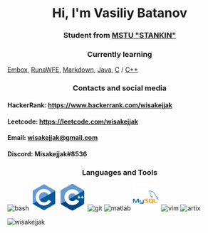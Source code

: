<h1 align="center">Hi, I'm Vasiliy Batanov</h1>
<h3 align="center">Student from <a href="https://stankin.ru">MSTU "STANKIN"</a></h3>
<h3 align="center">Currently learning</h3>
<p align="left">
  <a href="https://github.com/embox">Embox</a>,  
  <a href="https://runawfe.org/RunaWFE_Free_Workflow_System">RunaWFE</a>,
  <a href="https://en.wikipedia.org/wiki/Markdown">Markdown</a>,
  <a href="https://en.wikipedia.org/wiki/Java_(programming_language)">Java</a>,
  <a href="https://en.wikipedia.org/wiki/C_(programming_language)">C</a> /
  <a href="https://en.wikipedia.org/wiki/C%2B%2B">C++</a>
  
</p>

<h3 align="center">Contacts and social media</h3>

#### HackerRank: https://www.hackerrank.com/wisakejjak
#### Leetcode: https://leetcode.com/wisakejjak
#### Email: wisakejjak@gmail.com
#### Discord: Misakejjak#8536
<h3 align="center">Languages and Tools</h3>
<p align="left">
  <img src="https://www.vectorlogo.zone/logos/gnu_bash/gnu_bash-icon.svg" alt="bash" width="60" height="60"/>
  <img src="https://raw.githubusercontent.com/devicons/devicon/master/icons/c/c-original.svg" alt="c" width="60" height="60"/> 
  <img src="https://raw.githubusercontent.com/devicons/devicon/master/icons/cplusplus/cplusplus-original.svg" alt="cplusplus" width="60" height="60"/>
  <img src="https://www.vectorlogo.zone/logos/git-scm/git-scm-icon.svg" alt="git" width="60" height="60"/>
 <!-- <img src="https://raw.githubusercontent.com/devicons/devicon/master/icons/java/java-original.svg" alt="java" width="60" height="60"/>
  <img src="https://upload.wikimedia.org/wikipedia/commons/0/02/Void_Linux_logo.svg" alt="void" width="60" height="60"/> -->
  <img src="https://upload.wikimedia.org/wikipedia/commons/2/21/Matlab_Logo.png" alt="matlab" width="60" height="60"/>
  <img src="https://raw.githubusercontent.com/devicons/devicon/master/icons/mysql/mysql-original-wordmark.svg" alt="mysql" width="60" height="60"/>
  <img src="https://www.vectorlogo.zone/logos/vim/vim-icon.svg" alt="vim" width="60" height="60"/>
  <img src="https://upload.wikimedia.org/wikipedia/commons/7/70/Artix_logo.svg" alt="artix" width="60" height="60"/>
</p>


<div>
  <p align="left"> <img src="https://komarev.com/ghpvc/?username=wisakejjak&label=Profile%20views&color=0e75b6&style=flat" alt="wisakejjak" /> </p>
</div>
